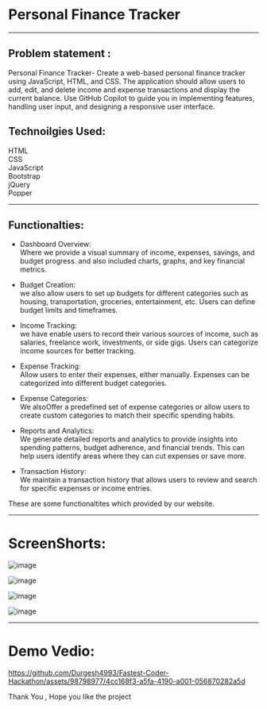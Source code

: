 # Personal Finance Tracker
---------------------------------------------------------------------------------------------------------------------------------------------------------------------------------

## Problem statement :

Personal Finance Tracker- Create a web-based personal finance tracker using JavaScript, HTML, and CSS. The application should allow users to add, edit, and delete income and expense transactions and display the current balance. Use GitHub Copilot to guide you in implementing features, handling user input, and designing a responsive user interface.


## Technoilgies Used:

HTML <br>
CSS <br>
JavaScript <br>
Bootstrap <br>
jQuery <br>
Popper <br>

--------------------------------------------------------------------------------------------------------------------------------------------------------------------------------------

## Functionalties:

* Dashboard Overview: <br> Where we provide a visual summary of income, expenses, savings, and budget progress.
and also included charts, graphs, and key financial metrics.

* Budget Creation: <br>  we also allow users to set up budgets for different categories such as housing, transportation, groceries, entertainment, etc. Users can define budget limits and timeframes.

* Income Tracking: <br> we have enable users to record their various sources of income, such as salaries, freelance work, investments, or side gigs. Users can categorize income sources for better tracking.

* Expense Tracking: <br> Allow users to enter their expenses, either manually. Expenses can be categorized into different budget categories.

* Expense Categories: <br> We alsoOffer a predefined set of expense categories or allow users to create custom categories to match their specific spending habits.

* Reports and Analytics: <br>  We generate detailed reports and analytics to provide insights into spending patterns, budget adherence, and financial trends. This can help users identify areas where they can cut expenses or save more.

* Transaction History: <br> We maintain a transaction history that allows users to review and search for specific expenses or income entries.

These are some functionaltites which provided by our website.

---------------------------------------------------------------------------------------------------------------------------------------------------------------------------------

# ScreenShorts:

![image](https://github.com/Durgesh4993/Fastest-Coder-Hackathon/assets/98798977/01fea079-1543-4f6e-9537-7891db4d4af1)

![image](https://github.com/Durgesh4993/Fastest-Coder-Hackathon/assets/98798977/9eb4b316-8894-402f-a14f-3ddbb430087f)

![image](https://github.com/Durgesh4993/Fastest-Coder-Hackathon/assets/98798977/caef1ad6-7ae2-4be9-8b45-5b2544f65aab)

![image](https://github.com/Durgesh4993/Fastest-Coder-Hackathon/assets/98798977/5683ac21-4259-4a43-8e70-f1c59d884e7d)

---------------------------------------------------------------------------------------------------------------------------------------------------------------------------------

# Demo Vedio:

https://github.com/Durgesh4993/Fastest-Coder-Hackathon/assets/98798977/4cc168f3-a5fa-4190-a001-056870282a5d






Thank You , Hope you like the project




